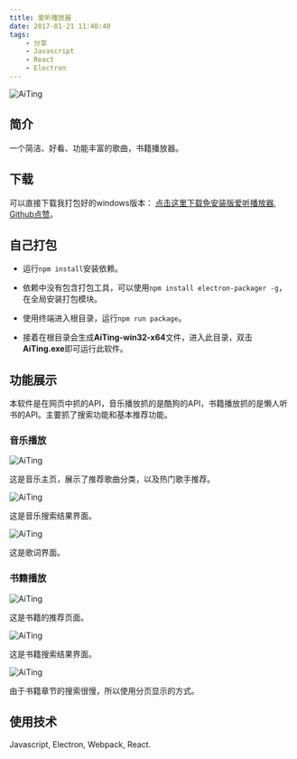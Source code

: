 ```yaml
---
title: 爱听播放器
date: 2017-01-21 11:40:40
tags:
	- 分享 
	- Javascript
	- React
	- Electron
---
```



![AiTing](/images/aiting1.png)


## 简介

一个简洁、好看、功能丰富的歌曲，书籍播放器。


## 下载

可以直接下载我打包好的windows版本： [点击这里下载免安装版爱听播放器](http://www.demodashi.com/demo/12542.html), [Github点赞](https://github.com/renhongl/AiTing)。


## 自己打包

* 运行`npm install`安装依赖。

* 依赖中没有包含打包工具，可以使用`npm install electron-packager -g`，在全局安装打包模块。
* 使用终端进入根目录，运行`npm run package`。
* 接着在根目录会生成**AiTing-win32-x64**文件，进入此目录，双击**AiTing.exe**即可运行此软件。

## 功能展示

本软件是在网页中抓的API，音乐播放抓的是酷狗的API，书籍播放抓的是懒人听书的API。主要抓了搜索功能和基本推荐功能。

### 音乐播放

![AiTing](/images/aiting3.png)

这是音乐主页，展示了推荐歌曲分类，以及热门歌手推荐。

![AiTing](/images/aiting2.png)

这是音乐搜索结果界面。

![AiTing](/images/aiting4.png)

这是歌词界面。

### 书籍播放

![AiTing](/images/aiting5.png)

这是书籍的推荐页面。

![AiTing](/images/aiting6.png)

这是书籍搜索结果界面。

![AiTing](/images/aiting7.png)

由于书籍章节的搜索很慢，所以使用分页显示的方式。

## 使用技术

Javascript, Electron, Webpack, React.

